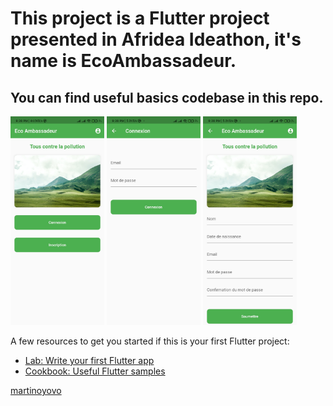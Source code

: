 # This project is a Flutter project presented in Afridea Ideathon, it's name is EcoAmbassadeur.


## You can find useful basics codebase in this repo.

<p float="left">
  <img src="https://github.com/martinoyovo/eco-ambassadeur/blob/main/screenshots/1.jpg" width="150" />
  <img src="https://github.com/martinoyovo/eco-ambassadeur/blob/main/screenshots/2.jpg" width="150" />
  <img src="https://github.com/martinoyovo/eco-ambassadeur/blob/main/screenshots/3.jpg" width="150" />
</p>


A few resources to get you started if this is your first Flutter project:

- [Lab: Write your first Flutter app](https://flutter.dev/docs/get-started/codelab)
- [Cookbook: Useful Flutter samples](https://flutter.dev/docs/cookbook)

[martinoyovo](https://linkedin.com/in/martino-yovo)
